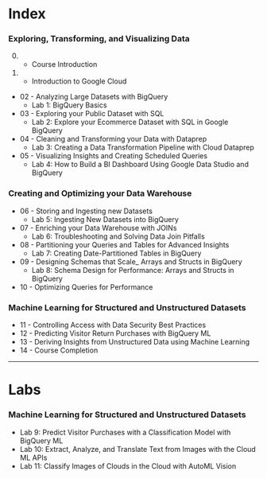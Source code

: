 # Index

### Exploring, Transforming, and Visualizing Data
00. - Course Introduction
01. - Introduction to Google Cloud
- 02 - Analyzing Large Datasets with BigQuery
    - Lab 1: BigQuery Basics
- 03 - Exploring your Public Dataset with SQL
    - Lab 2: Explore your Ecommerce Dataset with SQL in Google BigQuery
- 04 - Cleaning and Transforming your Data with Dataprep
    - Lab 3: Creating a Data Transformation Pipeline with Cloud Dataprep
- 05 - Visualizing Insights and Creating Scheduled Queries
    - Lab 4: How to Build a BI Dashboard Using Google Data Studio and BigQuery


### Creating and Optimizing your Data Warehouse
- 06 - Storing and Ingesting new Datasets
    - Lab 5: Ingesting New Datasets into BigQuery
- 07 - Enriching your Data Warehouse with JOINs
    - Lab 6: Troubleshooting and Solving Data Join Pitfalls
- 08 - Partitioning your Queries and Tables for Advanced Insights
    - Lab 7: Creating Date-Partitioned Tables in BigQuery
- 09 - Designing Schemas that Scale_ Arrays and Structs in BigQuery
    - Lab 8: Schema Design for Performance: Arrays and Structs in BigQuery
- 10 - Optimizing Queries for Performance

### Machine Learning for Structured and Unstructured Datasets
- 11 - Controlling Access with Data Security Best Practices
- 12 - Predicting Visitor Return Purchases with BigQuery ML
- 13 - Deriving Insights from Unstructured Data using Machine Learning 
- 14 - Course Completion

---

# Labs

### Machine Learning for Structured and Unstructured Datasets
 - Lab 9: Predict Visitor Purchases with a Classification Model with BigQuery ML
 - Lab 10: Extract, Analyze, and Translate Text from Images with the Cloud ML APIs
 - Lab 11: Classify Images of Clouds in the Cloud with AutoML Vision